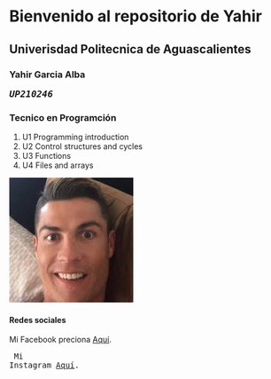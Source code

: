# Bienvenido al repositorio de Yahir

## Univerisdad Politecnica de Aguascalientes 

### Yahir Garcia Alba <pre><em>UP210246</em>

### Tecnico en Programción 

<ol>
  <li>U1 Programming introduction</li>
  <li>U2 Control structures and cycles</li>
  <li>U3 Functions</li>
  <li>U4 Files and arrays</li>
</ol>


![Descripción de la imagen](/imagenes/images.jpeg)

#### Redes sociales 

Mi Facebook preciona [Aquí](https://www.instagram.com/yahir_alba_/). <pre>
Mi Instagram [Aquí](https://www.facebook.com/yahir.garciaalba/).


